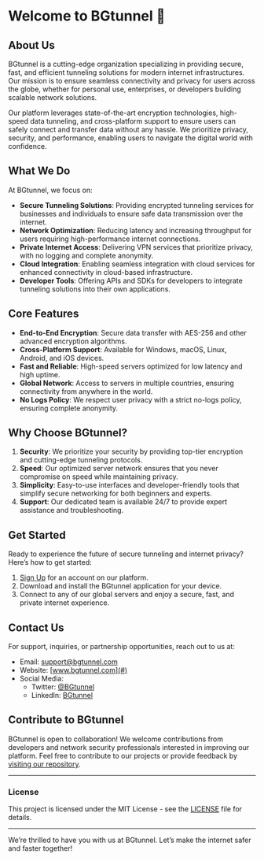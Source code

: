 # Welcome to BGtunnel 🚀

## About Us

BGtunnel is a cutting-edge organization specializing in providing secure, fast, and efficient tunneling solutions for modern internet infrastructures. Our mission is to ensure seamless connectivity and privacy for users across the globe, whether for personal use, enterprises, or developers building scalable network solutions.

Our platform leverages state-of-the-art encryption technologies, high-speed data tunneling, and cross-platform support to ensure users can safely connect and transfer data without any hassle. We prioritize privacy, security, and performance, enabling users to navigate the digital world with confidence.

## What We Do

At BGtunnel, we focus on:

- **Secure Tunneling Solutions**: Providing encrypted tunneling services for businesses and individuals to ensure safe data transmission over the internet.
- **Network Optimization**: Reducing latency and increasing throughput for users requiring high-performance internet connections.
- **Private Internet Access**: Delivering VPN services that prioritize privacy, with no logging and complete anonymity.
- **Cloud Integration**: Enabling seamless integration with cloud services for enhanced connectivity in cloud-based infrastructure.
- **Developer Tools**: Offering APIs and SDKs for developers to integrate tunneling solutions into their own applications.

## Core Features

- **End-to-End Encryption**: Secure data transfer with AES-256 and other advanced encryption algorithms.
- **Cross-Platform Support**: Available for Windows, macOS, Linux, Android, and iOS devices.
- **Fast and Reliable**: High-speed servers optimized for low latency and high uptime.
- **Global Network**: Access to servers in multiple countries, ensuring connectivity from anywhere in the world.
- **No Logs Policy**: We respect user privacy with a strict no-logs policy, ensuring complete anonymity.

## Why Choose BGtunnel?

1. **Security**: We prioritize your security by providing top-tier encryption and cutting-edge tunneling protocols.
2. **Speed**: Our optimized server network ensures that you never compromise on speed while maintaining privacy.
3. **Simplicity**: Easy-to-use interfaces and developer-friendly tools that simplify secure networking for both beginners and experts.
4. **Support**: Our dedicated team is available 24/7 to provide expert assistance and troubleshooting.

## Get Started

Ready to experience the future of secure tunneling and internet privacy? Here’s how to get started:

1. [Sign Up](#) for an account on our platform.
2. Download and install the BGtunnel application for your device.
3. Connect to any of our global servers and enjoy a secure, fast, and private internet experience.

## Contact Us

For support, inquiries, or partnership opportunities, reach out to us at:

- Email: support@bgtunnel.com
- Website: [www.bgtunnel.com](#)
- Social Media:
  - Twitter: [@BGtunnel](#)
  - LinkedIn: [BGtunnel](#)

## Contribute to BGtunnel

BGtunnel is open to collaboration! We welcome contributions from developers and network security professionals interested in improving our platform. Feel free to contribute to our projects or provide feedback by [visiting our repository](#).

---

### License

This project is licensed under the MIT License - see the [LICENSE](LICENSE.md) file for details.

---

We’re thrilled to have you with us at BGtunnel. Let’s make the internet safer and faster together!
